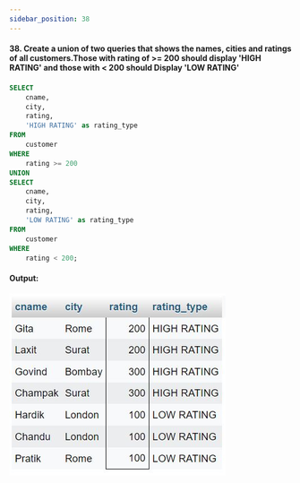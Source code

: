 ```yaml
---
sidebar_position: 38
---
```


#### 38. Create a union of two queries that shows the names, cities and ratings of all customers.Those with rating of >= 200 should display 'HIGH RATING' and those with < 200 should Display 'LOW RATING'

```sql
SELECT
    cname,
    city,
    rating,
    'HIGH RATING' as rating_type
FROM
    customer
WHERE
    rating >= 200
UNION
SELECT
    cname,
    city,
    rating,
    'LOW RATING' as rating_type
FROM
    customer
WHERE
    rating < 200;
```

#### Output:

![d](outputs\38.jpg)
